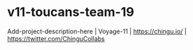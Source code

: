 # v11-toucans-team-19
Add-project-description-here | Voyage-11 | https://chingu.io/ | https://twitter.com/ChinguCollabs
